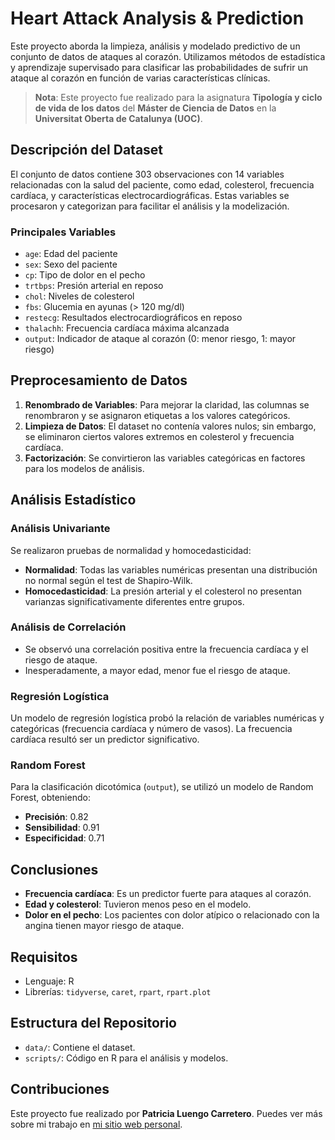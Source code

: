 # Heart Attack Analysis & Prediction

Este proyecto aborda la limpieza, análisis y modelado predictivo de un conjunto de datos de ataques al corazón. Utilizamos métodos de estadística y aprendizaje supervisado para clasificar las probabilidades de sufrir un ataque al corazón en función de varias características clínicas.

> **Nota**: Este proyecto fue realizado para la asignatura **Tipología y ciclo de vida de los datos** del **Máster de Ciencia de Datos** en la **Universitat Oberta de Catalunya (UOC)**.

## Descripción del Dataset

El conjunto de datos contiene 303 observaciones con 14 variables relacionadas con la salud del paciente, como edad, colesterol, frecuencia cardíaca, y características electrocardiográficas. Estas variables se procesaron y categorizan para facilitar el análisis y la modelización.

### Principales Variables
- `age`: Edad del paciente
- `sex`: Sexo del paciente
- `cp`: Tipo de dolor en el pecho
- `trtbps`: Presión arterial en reposo
- `chol`: Niveles de colesterol
- `fbs`: Glucemia en ayunas (> 120 mg/dl)
- `restecg`: Resultados electrocardiográficos en reposo
- `thalachh`: Frecuencia cardíaca máxima alcanzada
- `output`: Indicador de ataque al corazón (0: menor riesgo, 1: mayor riesgo)

## Preprocesamiento de Datos

1. **Renombrado de Variables**: Para mejorar la claridad, las columnas se renombraron y se asignaron etiquetas a los valores categóricos.
2. **Limpieza de Datos**: El dataset no contenía valores nulos; sin embargo, se eliminaron ciertos valores extremos en colesterol y frecuencia cardíaca.
3. **Factorización**: Se convirtieron las variables categóricas en factores para los modelos de análisis.

## Análisis Estadístico

### Análisis Univariante
Se realizaron pruebas de normalidad y homocedasticidad:
- **Normalidad**: Todas las variables numéricas presentan una distribución no normal según el test de Shapiro-Wilk.
- **Homocedasticidad**: La presión arterial y el colesterol no presentan varianzas significativamente diferentes entre grupos.

### Análisis de Correlación
- Se observó una correlación positiva entre la frecuencia cardíaca y el riesgo de ataque.
- Inesperadamente, a mayor edad, menor fue el riesgo de ataque.

### Regresión Logística
Un modelo de regresión logística probó la relación de variables numéricas y categóricas (frecuencia cardíaca y número de vasos). La frecuencia cardíaca resultó ser un predictor significativo.

### Random Forest
Para la clasificación dicotómica (`output`), se utilizó un modelo de Random Forest, obteniendo:
- **Precisión**: 0.82
- **Sensibilidad**: 0.91
- **Especificidad**: 0.71

## Conclusiones

- **Frecuencia cardíaca**: Es un predictor fuerte para ataques al corazón.
- **Edad y colesterol**: Tuvieron menos peso en el modelo.
- **Dolor en el pecho**: Los pacientes con dolor atípico o relacionado con la angina tienen mayor riesgo de ataque.

## Requisitos

- Lenguaje: R
- Librerías: `tidyverse`, `caret`, `rpart`, `rpart.plot`

## Estructura del Repositorio

- `data/`: Contiene el dataset.
- `scripts/`: Código en R para el análisis y modelos.

## Contribuciones

Este proyecto fue realizado por **Patricia Luengo Carretero**. Puedes ver más sobre mi trabajo en [mi sitio web personal](https://www.patricialuca.es).



